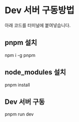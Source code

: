 # Dev 서버 구동방법
아래 코드를 터미널에 붙여넣습니다.

## pnpm 설치
npm i -g pnpm

## node_modules 설치
pnpm install

## Dev 서버 구동
pnpm run dev
